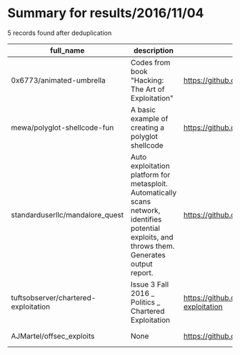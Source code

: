 
# Summary for results/2016/11/04
    
5 records found after deduplication

| full_name | description | html_url | matched_list | matched_count | pushed_at | size | stargazers_count | language | forks_count |
|--------------------------------------|--------------------------------------------------------------------------------------------------------------------------------------------------|---------------------------------------------------------|----------------|-----------------|---------------------------|--------|--------------------|------------|---------------|
| 0x6773/animated-umbrella | Codes from book "Hacking: The Art of Exploitation" | https://github.com/0x6773/animated-umbrella | ['exploit'] | 1 | 2016-11-04 15:51:24+00:00 | 67 | 0 | C | 0 |
| mewa/polyglot-shellcode-fun | A basic example of creating a polyglot shellcode | https://github.com/mewa/polyglot-shellcode-fun | ['shellcode'] | 1 | 2016-11-04 00:19:15+00:00 | 3 | 0 | Shell | 0 |
| standarduserllc/mandalore_quest | Auto exploitation platform for metasploit. Automatically scans network, identifies potential exploits, and throws them. Generates output report. | https://github.com/standarduserllc/mandalore_quest | ['exploit'] | 1 | 2016-11-04 17:38:01+00:00 | 0 | 0 | | 0 |
| tuftsobserver/chartered-exploitation | Issue 3 Fall 2016 _ Politics _ Chartered Exploitation | https://github.com/tuftsobserver/chartered-exploitation | ['exploit'] | 1 | 2016-11-04 20:53:05+00:00 | 165 | 0 | HTML | 0 |
| AJMartel/offsec_exploits | None | https://github.com/AJMartel/offsec_exploits | ['exploit'] | 1 | 2016-11-04 20:09:24+00:00 | 48870 | 1 | C | 1 |
